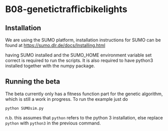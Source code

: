 # B08-genetictrafficbikelights

## Installation
We are using the SUMO platform, installation instructions for SUMO can be found at https://sumo.dlr.de/docs/Installing.html

having SUMO installed and the SUMO_HOME environment variable set correct is required to run the scripts. It is also required to have python3 installed together with the numpy package.


## Running the beta
The beta currently only has a fitness function part for the genetic algorithm, which is still a work in progress. To run the example just do
```
python SUMOsim.py
```
n.b. this assumes that `python` refers to the python 3 installation, else replace `python` with `python3` in the previous command.